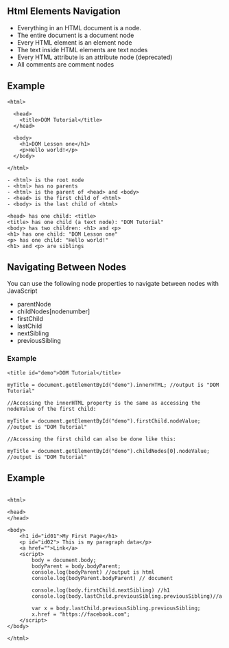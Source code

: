 ## Html Elements Navigation
- Everything in an HTML document is a node.
- The entire document is a document node
- Every HTML element is an element node
- The text inside HTML elements are text nodes
- Every HTML attribute is an attribute node (deprecated)
- All comments are comment nodes

## Example

```
<html>

  <head>
    <title>DOM Tutorial</title>
  </head>

  <body>
    <h1>DOM Lesson one</h1>
    <p>Hello world!</p>
  </body>

</html>

```

```
- <html> is the root node
- <html> has no parents
- <html> is the parent of <head> and <body>
- <head> is the first child of <html>
- <body> is the last child of <html>

```

```
<head> has one child: <title>
<title> has one child (a text node): "DOM Tutorial"
<body> has two children: <h1> and <p>
<h1> has one child: "DOM Lesson one"
<p> has one child: "Hello world!"
<h1> and <p> are siblings

```

## Navigating Between Nodes

You can use the following node properties to navigate between nodes with JavaScript

- parentNode
- childNodes[nodenumber]
- firstChild
- lastChild
- nextSibling
- previousSibling

### Example

```
<title id="demo">DOM Tutorial</title>

myTitle = document.getElementById("demo").innerHTML; //output is "DOM Tutorial"

//Accessing the innerHTML property is the same as accessing the nodeValue of the first child:

myTitle = document.getElementById("demo").firstChild.nodeValue; //output is "DOM Tutorial"

//Accessing the first child can also be done like this:

myTitle = document.getElementById("demo").childNodes[0].nodeValue; //output is "DOM Tutorial"

```


## Example

```

<html>

<head>
</head>

<body>
    <h1 id="id01">My First Page</h1>
    <p id="id02"> This is my paragraph data</p>
    <a href="">Link</a>
    <script>
        body = document.body;
        bodyParent = body.bodyParent;
        console.log(bodyParent) //output is html
        console.log(bodyParent.bodyParent) // document

        console.log(body.firstChild.nextSibling) //h1
        console.log(body.lastChild.previousSibling.previousSibling)//a

        var x = body.lastChild.previousSibling.previousSibling;
        x.href = "https://facebook.com";
    </script>
</body>

</html>

```









